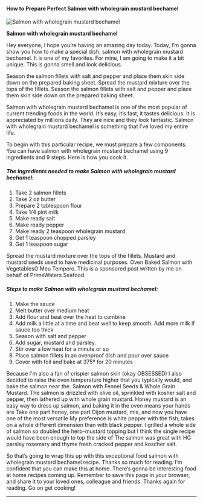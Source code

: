             

#### How to Prepare Perfect Salmon with wholegrain mustard bechamel

![Salmon with wholegrain mustard bechamel](https://img-global.cpcdn.com/recipes/f7ebddaafb647d4b/751x532cq70/salmon-with-wholegrain-mustard-bechamel-recipe-main-photo.jpg)

**Salmon with wholegrain mustard bechamel**

Hey everyone, I hope you’re having an amazing day today. Today, I’m gonna show you how to make a special dish, salmon with wholegrain mustard bechamel. It is one of my favorites. For mine, I am going to make it a bit unique. This is gonna smell and look delicious.

Season the salmon fillets with salt and pepper and place them skin side down on the prepared baking sheet. Spread the mustard mixture over the tops of the fillets. Season the salmon fillets with salt and pepper and place them skin side down on the prepared baking sheet.

Salmon with wholegrain mustard bechamel is one of the most popular of current trending foods in the world. It’s easy, it’s fast, it tastes delicious. It is appreciated by millions daily. They are nice and they look fantastic. Salmon with wholegrain mustard bechamel is something that I’ve loved my entire life.

To begin with this particular recipe, we must prepare a few components. You can have salmon with wholegrain mustard bechamel using 9 ingredients and 9 steps. Here is how you cook it.

##### The ingredients needed to make Salmon with wholegrain mustard bechamel:

1.  Take 2 salmon fillets
2.  Take 2 oz butter
3.  Prepare 2 tablespoon flour
4.  Take 1/4 pint milk
5.  Make ready salt
6.  Make ready pepper
7.  Make ready 2 teaspoon wholegrain mustard
8.  Get 1 teaspoon chopped parsley
9.  Get 1 teaspoon sugar

Spread the mustard mixture over the tops of the fillets. Mustard and mustard seeds used to have medicinal purposes. Oven Baked Salmon with VegetablesO Meu Tempero. This is a sponsored post written by me on behalf of PrimeWaters Seafood.

##### Steps to make Salmon with wholegrain mustard bechamel:

1.  Make the sauce
2.  Melt butter over medium heat
3.  Add flour and beat over the heat to combine
4.  Add milk a little at a time and beat well to keep smooth. Add more milk if sauce too thick
5.  Season with salt and pepper
6.  Add sugar, mustard and parsley.
7.  Stir over a low heat for a minute or so
8.  Place salmon fillets in an ovenproof dish and pour over sauce
9.  Cover with foil and bake at 375º for 20 minutes

Because I'm also a fan of crispier salmon skin (okay OBSESSED) I also decided to raise the oven temperature higher that you typically would, and bake the salmon near the. Salmon with Fennel Seeds & Whole Grain Mustard. The salmon is drizzled with olive oil, sprinkled with kosher salt and pepper, then lathered up with whole grain mustard. Honey mustard is an easy way to dress up salmon, and baking it in the oven means your hands are Take one part honey, one part Dijon mustard, mix, and now you have one of the most versatile My preference is white pepper with the fish, takes on a whole different dimension than with black pepper. I grilled a whole side of salmon so doubled the herb-mustard topping but I think the single recipe would have been enough to top the side of The salmon was great with HG parsley rosemary and thyme fresh cracked pepper and koscher salt.

So that’s going to wrap this up with this exceptional food salmon with wholegrain mustard bechamel recipe. Thanks so much for reading. I’m confident that you can make this at home. There’s gonna be interesting food at home recipes coming up. Remember to save this page in your browser, and share it to your loved ones, colleague and friends. Thanks again for reading. Go on get cooking!

* * *